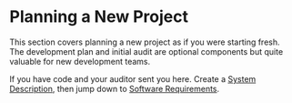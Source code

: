 # Planning a New Project

This section covers planning a new project as if you were starting fresh.  The development plan and initial audit are optional components but quite valuable for new development teams.

If you have code and your auditor sent you here. Create a [System Description](system-description.md), then jump down to [Software Requirements](../development/software-requirements.md).

